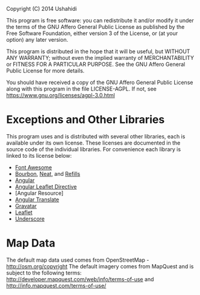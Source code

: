 Copyright (C) 2014 Ushahidi

This program is free software: you can redistribute it and/or modify
it under the terms of the GNU Affero General Public License as published by
the Free Software Foundation, either version 3 of the License, or
(at your option) any later version.

This program is distributed in the hope that it will be useful,
but WITHOUT ANY WARRANTY; without even the implied warranty of
MERCHANTABILITY or FITNESS FOR A PARTICULAR PURPOSE.  See the
GNU Affero General Public License for more details.

You should have received a copy of the GNU Affero General Public
License along with this program in the file LICENSE-AGPL.  If not,
see <https://www.gnu.org/licenses/agpl-3.0.html>

Exceptions and Other Libraries
==============================

This program uses and is distributed with several other libraries,
each is available under its own license. These licenses are documented
in the source code of the individual libraries. For convenience each
library is linked to its license below:

* [Font Awesome](http://fontawesome.io/license/)
* [Bourbon](https://github.com/thoughtbot/bourbon/blob/master/LICENSE.md), [Neat](https://github.com/thoughtbot/neat/blob/master/LICENSE.md), and [Refills](https://github.com/thoughtbot/refills/blob/master/LICENSE.md)
* [Angular](https://github.com/angular/angular.js/blob/master/LICENSE)
* [Angular Leaflet Directive](https://github.com/tombatossals/angular-leaflet-directive/blob/master/LICENSE)
* [Angular Resource]
* [Angular Translate](https://github.com/angular-translate/angular-translate/blob/master/LICENSE)
* [Gravatar](https://github.com/emerleite/node-gravatar/blob/master/Readme.md#license)
* [Leaflet](https://github.com/Leaflet/Leaflet/blob/master/LICENSE)
* [Underscore](https://github.com/jashkenas/underscore/blob/master/LICENSE)

Map Data
========

The default map data used comes from OpenStreetMap - <http://osm.org/copyright>
The default imagery comes from MapQuest and is subject to the following terms: <http://developer.mapquest.com/web/info/terms-of-use> and <http://info.mapquest.com/terms-of-use/>
